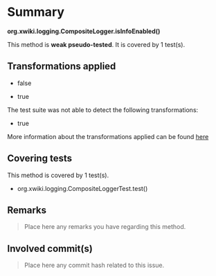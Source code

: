 # Summary
**org.xwiki.logging.CompositeLogger.isInfoEnabled()**

This method is **weak pseudo-tested**.
It is covered by 1 test(s). 


## Transformations applied

- false

- true


The test suite was not able to detect the following transformations:
 * true 


More information about the transformations applied can be found [here](https://github.com/STAMP-project/pitest-descartes)

## Covering tests
This method is covered by 1 test(s).
* org.xwiki.logging.CompositeLoggerTest.test()


## Remarks
> Place here any remarks you have regarding this method.

## Involved commit(s)

> Place here any commit hash related to this issue.
